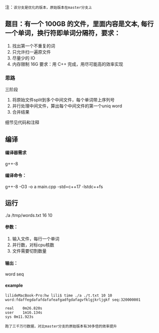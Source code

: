 
注：`该分支是优化的版本，原始版本在master分支上`

## 题目：有一个 100GB 的文件，里面内容是文本, 每行一个单词，换行符即单词分隔符，要求：
1. 找出第一个不重复的词
2. 只允许扫一遍原文件
3. 尽量少的 IO
4. 内存限制 16G
要求：用 C++ 完成，用尽可能高的效率实现

### 思路
三阶段
1. 将原始文件split到多个中间文件，每个单词带上序列号
2. 并行处理中间文件，算出每个中间文件的第一个uniq word
3. 合并结果

细节见代码和注释


## 编译

#### 编译器需求
g++-8

#### 编译命令：
g++-8 -O3 -o a main.cpp -std=c++17 -lstdc++fs

## 运行
./a /tmp/words.txt 16 10

#### 参数：
1. 输入文件，每行一个单词
2. 并行数，对标cpu核数
3. 文件需要切割数量

#### 输出：
word seq

#### example
```
lilideMacBook-Pro:hw lili$ time ./a ./t.txt 10 10
word:fdaffegdafafdafafeafgadfgdafagvfklgjkrljgkf seq:320000001

real	0m26.820s
user	1m16.134s
sys	0m11.923s
```

`跑了三千万行数据，对比master分支的原始版本有30多倍的效率提升`

